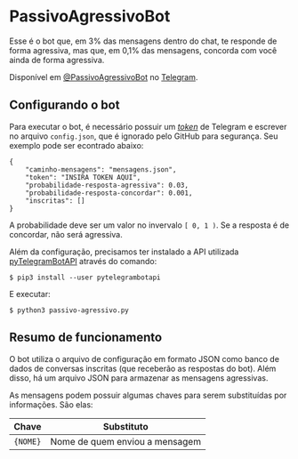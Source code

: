 # PassivoAgressivoBot

Esse é o bot que, em 3% das mensagens dentro do chat, te responde de forma
agressiva, mas que, em 0,1% das mensagens, concorda com você ainda de forma
agressiva.

Disponível em [@PassivoAgressivoBot](https://t.me/PassivoAgressivoBot) no
[Telegram](https://telegram.org/).


## Configurando o bot

Para executar o bot, é necessário possuir um
[_token_](https://core.telegram.org/bots#generating-an-authorization-token) de
Telegram e escrever no arquivo `config.json`, que é ignorado pelo GitHub para
segurança. Seu exemplo pode ser econtrado abaixo:
```
{
    "caminho-mensagens": "mensagens.json",
    "token": "INSIRA TOKEN AQUI",
    "probabilidade-resposta-agressiva": 0.03,
    "probabilidade-resposta-concordar": 0.001,
    "inscritas": []
}

```

A probabilidade deve ser um valor no invervalo `[ 0, 1 )`. Se a resposta é
de concordar, não será agressiva.

Além da configuração, precisamos ter instalado a API utilizada
[pyTelegramBotAPI](https://github.com/eternnoir/pyTelegramBotAPI) através do
comando:
```
$ pip3 install --user pytelegrambotapi
```

E executar:
```
$ python3 passivo-agressivo.py
```


## Resumo de funcionamento

O bot utiliza o arquivo de configuração em formato JSON como banco de dados de
conversas inscritas (que receberão as respostas do bot). Além disso, há um
arquivo JSON para armazenar as mensagens agressivas.

As mensagens podem possuir algumas chaves para serem substituídas por
informações. São elas:

| Chave | Substituto |
|-------|------------|
| `{NOME}` | Nome de quem enviou a mensagem |
